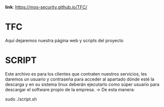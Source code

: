 **link**: https://mos-security.github.io/TFC/ 

# TFC
Aquí dejaremos nuestra página web y scripts del proyecto

# SCRIPT
Este archivo es para los clientes que contraten nuestros servicios, les daremos un usuario y contraseña para acceder al apartado dónde esté la descarga y en su sistema linux deberán ejecutarlo como súper usuario para descargar el software propio de la empresa. ->
De esta manera:

sudo ./script.sh
